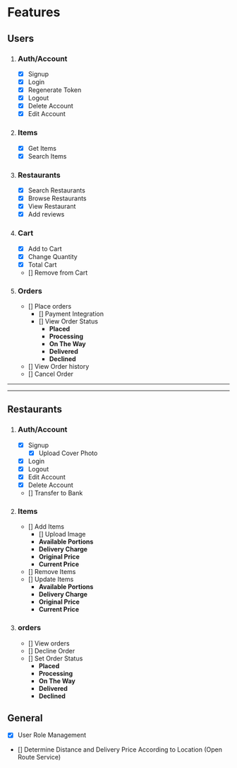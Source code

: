 # Features

## Users

1. ### Auth/Account

   - [x] Signup
   - [x] Login
   - [x] Regenerate Token
   - [x] Logout
   - [x] Delete Account
   - [x] Edit Account

2. ### Items

   - [x] Get Items
   - [x] Search Items

3. ### Restaurants

   - [x] Search Restaurants
   - [x] Browse Restaurants
   - [x] View Restaurant
   - [x] Add reviews

4. ### Cart

   - [x] Add to Cart
   - [x] Change Quantity
   - [x] Total Cart
   - [] Remove from Cart

5. ### Orders

   - [] Place orders
     - [] Payment Integration
     - [] View Order Status
       - **Placed**
       - **Processing**
       - **On The Way**
       - **Delivered**
       - **Declined**
   - [] View Order history
   - [] Cancel Order

---

---

## Restaurants

1.  ### Auth/Account

    - [x] Signup
      - [x] Upload Cover Photo
    - [x] Login
    - [x] Logout
    - [x] Edit Account
    - [x] Delete Account
    - [] Transfer to Bank

2.  ### Items

    - [] Add Items
      - [] Upload Image
      - **Available Portions**
      - **Delivery Charge**
      - **Original Price**
      - **Current Price**
    - [] Remove Items
    - [] Update Items
      - **Available Portions**
      - **Delivery Charge**
      - **Original Price**
      - **Current Price**

3.  ### orders

    - [] View orders
    - [] Decline Order
    - [] Set Order Status
      - **Placed**
      - **Processing**
      - **On The Way**
      - **Delivered**
      - **Declined**

## General

- [x] User Role Management
- [] Determine Distance and Delivery Price According to Location (Open Route Service)
